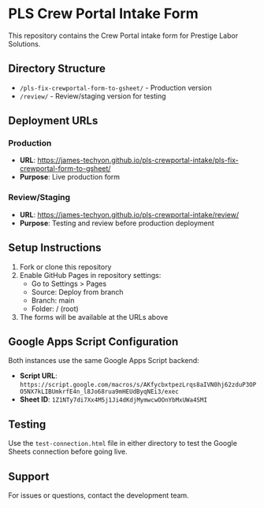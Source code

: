 # PLS Crew Portal Intake Form

This repository contains the Crew Portal intake form for Prestige Labor Solutions.

## Directory Structure

- `/pls-fix-crewportal-form-to-gsheet/` - Production version
- `/review/` - Review/staging version for testing

## Deployment URLs

### Production
- **URL**: https://james-techyon.github.io/pls-crewportal-intake/pls-fix-crewportal-form-to-gsheet/
- **Purpose**: Live production form

### Review/Staging  
- **URL**: https://james-techyon.github.io/pls-crewportal-intake/review/
- **Purpose**: Testing and review before production deployment

## Setup Instructions

1. Fork or clone this repository
2. Enable GitHub Pages in repository settings:
   - Go to Settings > Pages
   - Source: Deploy from branch
   - Branch: main
   - Folder: / (root)
3. The forms will be available at the URLs above

## Google Apps Script Configuration

Both instances use the same Google Apps Script backend:
- **Script URL**: `https://script.google.com/macros/s/AKfycbxtpezLrqs8aIVN0hj62zduP3OPO5NX7kLIBUmkrfE4n_l8Jo68rua9mHEUdByqNEi3/exec`
- **Sheet ID**: `1Z1NTy7di7Xx4M5j1Ji4dKdjMymwcwOOnYbMxUWa4SMI`

## Testing

Use the `test-connection.html` file in either directory to test the Google Sheets connection before going live.

## Support

For issues or questions, contact the development team.